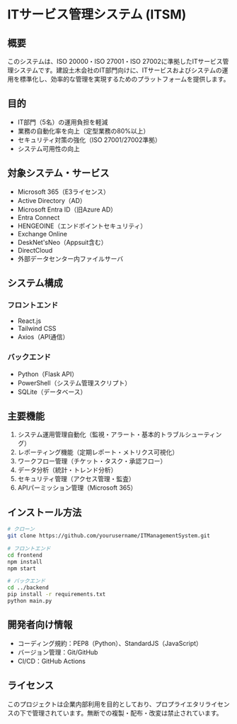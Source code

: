 # ITサービス管理システム (ITSM)

## 概要
このシステムは、ISO 20000・ISO 27001・ISO 27002に準拠したITサービス管理システムです。建設土木会社のIT部門向けに、ITサービスおよびシステムの運用を標準化し、効率的な管理を実現するためのプラットフォームを提供します。

## 目的
- IT部門（5名）の運用負担を軽減
- 業務の自動化率を向上（定型業務の80%以上）
- セキュリティ対策の強化（ISO 27001/27002準拠）
- システム可用性の向上

## 対象システム・サービス
- Microsoft 365（E3ライセンス）
- Active Directory（AD）
- Microsoft Entra ID（旧Azure AD）
- Entra Connect
- HENGEOINE（エンドポイントセキュリティ）
- Exchange Online
- DeskNet'sNeo（Appsuit含む）
- DirectCloud
- 外部データセンター内ファイルサーバ

## システム構成
### フロントエンド
- React.js
- Tailwind CSS
- Axios（API通信）

### バックエンド
- Python（Flask API）
- PowerShell（システム管理スクリプト）
- SQLite（データベース）

## 主要機能
1. システム運用管理自動化（監視・アラート・基本的トラブルシューティング）
2. レポーティング機能（定期レポート・メトリクス可視化）
3. ワークフロー管理（チケット・タスク・承認フロー）
4. データ分析（統計・トレンド分析）
5. セキュリティ管理（アクセス管理・監査）
6. APIパーミッション管理（Microsoft 365）

## インストール方法
```bash
# クローン
git clone https://github.com/yourusername/ITManagementSystem.git

# フロントエンド
cd frontend
npm install
npm start

# バックエンド
cd ../backend
pip install -r requirements.txt
python main.py
```

## 開発者向け情報
- コーディング規約：PEP8（Python）、StandardJS（JavaScript）
- バージョン管理：Git/GitHub
- CI/CD：GitHub Actions

## ライセンス
このプロジェクトは企業内部利用を目的としており、プロプライエタリライセンスの下で管理されています。無断での複製・配布・改変は禁止されています。
